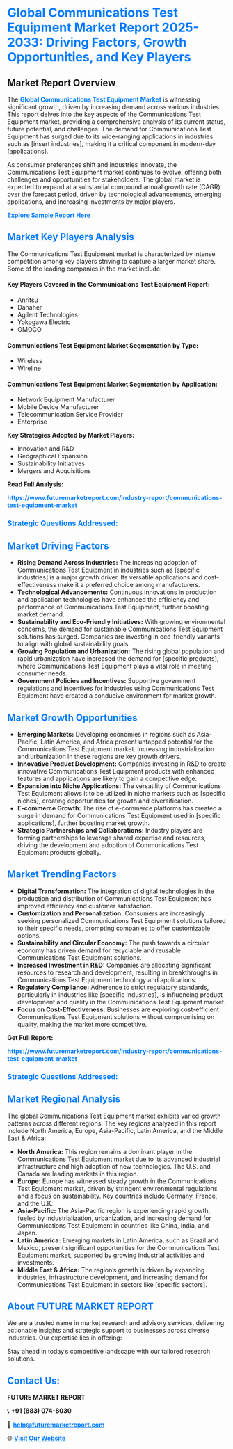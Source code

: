<h1 style="color: #007BFF;">Global Communications Test Equipment Market Report 2025-2033: Driving Factors, Growth Opportunities, and Key Players</h1>

<section id="overview">
<h2>Market Report Overview</h2>
<p>The <a href="https://www.futuremarketreport.com/industry-report/communications-test-equipment-market" style="color: #007BFF; text-decoration: none;"><strong>Global Communications Test Equipment Market</strong></a> is witnessing significant growth, driven by increasing demand across various industries. This report delves into the key aspects of the Communications Test Equipment market, providing a comprehensive analysis of its current status, future potential, and challenges. The demand for Communications Test Equipment has surged due to its wide-ranging applications in industries such as [insert industries], making it a critical component in modern-day [applications].</p>
<p>As consumer preferences shift and industries innovate, the Communications Test Equipment market continues to evolve, offering both challenges and opportunities for stakeholders. The global market is expected to expand at a substantial compound annual growth rate (CAGR) over the forecast period, driven by technological advancements, emerging applications, and increasing investments by major players.</p>
</section>

<section id="overview">
<p><a href="https://www.futuremarketreport.com/request-sample/reportId=90710" style="color: #007BFF; text-decoration: none;"><strong>Explore Sample Report Here</strong></a></p>
</section>

<section id="key-players">
<h2 style="color: #007BFF;">Market Key Players Analysis</h2>
<p>The Communications Test Equipment market is characterized by intense competition among key players striving to capture a larger market share. Some of the leading companies in the market include:</p>
<h4>Key Players Covered in the Communications Test Equipment Report:</h4>
<ul><li>Anritsu</li><li>Danaher</li><li>Agilent Technologies</li><li>Yokogawa Electric</li><li>OMOCO</li></ul>
<h4>Communications Test Equipment Market Segmentation by Type:</h4>
<ul><li>Wireless</li><li>Wireline</li></ul>

<h4>Communications Test Equipment Market Segmentation by Application:</h4>
<ul><li>Network Equipment Manufacturer</li><li>Mobile Device Manufacturer</li><li>Telecommunication Service Provider</li><li>Enterprise</li></ul>
<p><strong>Key Strategies Adopted by Market Players:</strong></p>
<ul>
<li>Innovation and R&D</li>
<li>Geographical Expansion</li>
<li>Sustainability Initiatives</li>
<li>Mergers and Acquisitions</li>
</ul>
</section>

<section>
<p><strong>Read Full Analysis: </strong></p><a href="https://www.futuremarketreport.com/industry-report/communications-test-equipment-market" style="color: #007BFF; text-decoration: none;"><strong>https://www.futuremarketreport.com/industry-report/communications-test-equipment-market</strong></a>
<h3 style="color: #007BFF;">Strategic Questions Addressed:</h3>
</section>

<section id="driving-factors">
<h2 style="color: #007BFF;">Market Driving Factors</h2>
<ul>
<li><strong>Rising Demand Across Industries:</strong> The increasing adoption of Communications Test Equipment in industries such as [specific industries] is a major growth driver. Its versatile applications and cost-effectiveness make it a preferred choice among manufacturers.</li>
<li><strong>Technological Advancements:</strong> Continuous innovations in production and application technologies have enhanced the efficiency and performance of Communications Test Equipment, further boosting market demand.</li>
<li><strong>Sustainability and Eco-Friendly Initiatives:</strong> With growing environmental concerns, the demand for sustainable Communications Test Equipment solutions has surged. Companies are investing in eco-friendly variants to align with global sustainability goals.</li>
<li><strong>Growing Population and Urbanization:</strong> The rising global population and rapid urbanization have increased the demand for [specific products], where Communications Test Equipment plays a vital role in meeting consumer needs.</li>
<li><strong>Government Policies and Incentives:</strong> Supportive government regulations and incentives for industries using Communications Test Equipment have created a conducive environment for market growth.</li>
</ul>
</section>

<section id="growth-opportunities">
<h2 style="color: #007BFF;">Market Growth Opportunities</h2>
<ul>
<li><strong>Emerging Markets:</strong> Developing economies in regions such as Asia-Pacific, Latin America, and Africa present untapped potential for the Communications Test Equipment market. Increasing industrialization and urbanization in these regions are key growth drivers.</li>
<li><strong>Innovative Product Development:</strong> Companies investing in R&D to create innovative Communications Test Equipment products with enhanced features and applications are likely to gain a competitive edge.</li>
<li><strong>Expansion into Niche Applications:</strong> The versatility of Communications Test Equipment allows it to be utilized in niche markets such as [specific niches], creating opportunities for growth and diversification.</li>
<li><strong>E-commerce Growth:</strong> The rise of e-commerce platforms has created a surge in demand for Communications Test Equipment used in [specific applications], further boosting market growth.</li>
<li><strong>Strategic Partnerships and Collaborations:</strong> Industry players are forming partnerships to leverage shared expertise and resources, driving the development and adoption of Communications Test Equipment products globally.</li>
</ul>
</section>

<section id="trending-factors">
<h2 style="color: #007BFF;">Market Trending Factors</h2>
<ul>
<li><strong>Digital Transformation:</strong> The integration of digital technologies in the production and distribution of Communications Test Equipment has improved efficiency and customer satisfaction.</li>
<li><strong>Customization and Personalization:</strong> Consumers are increasingly seeking personalized Communications Test Equipment solutions tailored to their specific needs, prompting companies to offer customizable options.</li>
<li><strong>Sustainability and Circular Economy:</strong> The push towards a circular economy has driven demand for recyclable and reusable Communications Test Equipment solutions.</li>
<li><strong>Increased Investment in R&D:</strong> Companies are allocating significant resources to research and development, resulting in breakthroughs in Communications Test Equipment technology and applications.</li>
<li><strong>Regulatory Compliance:</strong> Adherence to strict regulatory standards, particularly in industries like [specific industries], is influencing product development and quality in the Communications Test Equipment market.</li>
<li><strong>Focus on Cost-Effectiveness:</strong> Businesses are exploring cost-efficient Communications Test Equipment solutions without compromising on quality, making the market more competitive.</li>
</ul>
</section>

<section>
<p><strong>Get Full Report: </strong></p><a href="https://www.futuremarketreport.com/industry-report/communications-test-equipment-market" style="color: #007BFF; text-decoration: none;"><strong>https://www.futuremarketreport.com/industry-report/communications-test-equipment-market</strong></a>
<h3 style="color: #007BFF;">Strategic Questions Addressed:</h3>
</section>


<section id="regional-analysis">
<h2 style="color: #007BFF;">Market Regional Analysis</h2>
<p>The global Communications Test Equipment market exhibits varied growth patterns across different regions. The key regions analyzed in this report include North America, Europe, Asia-Pacific, Latin America, and the Middle East & Africa:</p>
<ul>
<li><strong>North America:</strong> This region remains a dominant player in the Communications Test Equipment market due to its advanced industrial infrastructure and high adoption of new technologies. The U.S. and Canada are leading markets in this region.</li>
<li><strong>Europe:</strong> Europe has witnessed steady growth in the Communications Test Equipment market, driven by stringent environmental regulations and a focus on sustainability. Key countries include Germany, France, and the U.K.</li>
<li><strong>Asia-Pacific:</strong> The Asia-Pacific region is experiencing rapid growth, fueled by industrialization, urbanization, and increasing demand for Communications Test Equipment in countries like China, India, and Japan.</li>
<li><strong>Latin America:</strong> Emerging markets in Latin America, such as Brazil and Mexico, present significant opportunities for the Communications Test Equipment market, supported by growing industrial activities and investments.</li>
<li><strong>Middle East & Africa:</strong> The region’s growth is driven by expanding industries, infrastructure development, and increasing demand for Communications Test Equipment in sectors like [specific sectors].</li>
</ul>
</section>

<footer>
<h2 style="color: #007BFF;">About FUTURE MARKET REPORT</h2>
<p>We are a trusted name in market research and advisory services, delivering actionable insights and strategic support to businesses across diverse industries. Our expertise lies in offering:</p>

<p>Stay ahead in today’s competitive landscape with our tailored research solutions.</p>

<h2 style="color: #007BFF;">Contact Us:</h2>
<p><strong>FUTURE MARKET REPORT</strong></p>
<p>📞 <strong>+91 (883) 074-8030</strong></p>
<p>📧 <strong><a href="mailto:help@futuremarketreport.com" style="color: #007BFF;">help@futuremarketreport.com</a></strong></p>
<p>🌐 <strong><a href="https://www.futuremarketreport.com/" style="color: #007BFF;">Visit Our Website</a></strong></p>
</footer>